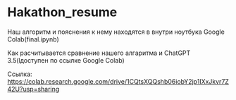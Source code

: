 # Hakathon_resume
Наш алгоритм и пояснения к нему находятся в внутри ноутбука Google Colab(final.ipynb)

Как расчитывается сравнение нашего алгаритма и ChatGPT 3.5(lдоступен по ссылке Google Colab)

Ссылка: https://colab.research.google.com/drive/1CQtsXQQshb06iobY2jp1IXxJkvr7Z42U?usp=sharing
